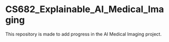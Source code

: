 # CS682_Explainable_AI_Medical_Imaging
This repository is made to add progress in the AI Medical Imaging project.

